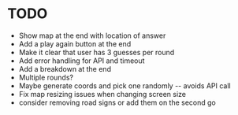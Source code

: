 # TODO
- Show map at the end with location of answer
- Add a play again button at the end
- Make it clear that user has 3 guesses per round
- Add error handling for API and timeout
- Add a breakdown at the end
- Multiple rounds?
- Maybe generate coords and pick one randomly -- avoids API call
- Fix map resizing issues when changing screen size
- consider removing road signs or add them on the second go
